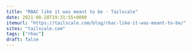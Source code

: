 ```yaml
---
title: "RBAC like it was meant to be · Tailscale"
date: 2021-08-28T19:31:55+0000
itemurl: "https://tailscale.com/blog/rbac-like-it-was-meant-to-be/"
sites: "tailscale.com"
tags: ["rbac"]
draft: false
---
```

